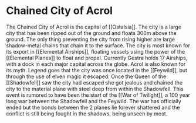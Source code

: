 # Chained City of Acrol

The Chained City of Acrol is the capital of [[Ostalsia]]. The city is a large city that has been ripped out of the ground and floats 300m above the ground. The only thing preventing the city from rising higher are large shadow-metal chains that chain it to the surface. The city is most known for its export in [[Elemental Airships]], floating vessels using the power of the [[Elemental Planes]] to float and propel. Currently Gestra holds 17 Airships, with a dock in each major capital across the globe.
Acrol is also known for its myth. Legend goes that the city was once located in the [[Feywild]], but through the use of elven magic it escaped. Once the Queen of the [[Shadowfell]] saw the city had escaped she got jealous and chained the city to the material plane with steel deep from within the Shadowfell. This event is rumored to have been the start of the [[War of Twilight]], a 100 year long war between the Shadowfell and the Feywild. The war has officially ended but the bonds between the 2 planes lie forever shattered and the conflict is still being fought in the shadows, being unseen by most.